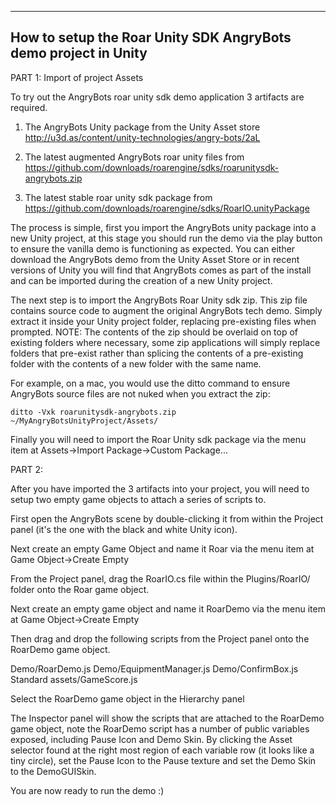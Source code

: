 
-------------------------------------------------------
How to setup the Roar Unity SDK AngryBots demo project in Unity
-------------------------------------------------------

PART 1: Import of project Assets

To try out the AngryBots roar unity sdk demo application 3 artifacts are required.

1. The AngryBots Unity package from the Unity Asset store
http://u3d.as/content/unity-technologies/angry-bots/2aL

2. The latest augmented AngryBots roar unity files from
https://github.com/downloads/roarengine/sdks/roarunitysdk-angrybots.zip

3. The latest stable roar unity sdk package from
https://github.com/downloads/roarengine/sdks/RoarIO.unityPackage

The process is simple, first you import the AngryBots unity package into a new Unity project,
at this stage you should run the demo via the play button to ensure the vanilla demo is
functioning as expected. You can either download the AngryBots demo from the Unity Asset Store
or in recent versions of Unity you will find that AngryBots comes as part of the install
and can be imported during the creation of a new Unity project.

The next step is to import the AngryBots Roar Unity sdk zip.
This zip file contains source code to augment the original AngryBots tech demo.
Simply extract it inside your Unity project folder, replacing pre-existing files when prompted.
NOTE: The contents of the zip should be overlaid on top of existing folders where necessary,
some zip applications will simply replace folders that pre-exist rather than splicing the 
contents of a pre-existing folder with the contents of a new folder with the same name.
 
For example, on a mac, you would use the ditto command to ensure AngryBots source files are not nuked when you extract the zip:

~~~
ditto -Vxk roarunitysdk-angrybots.zip ~/MyAngryBotsUnityProject/Assets/
~~~

Finally you will need to import the Roar Unity sdk package via the menu item at
Assets->Import Package->Custom Package...

PART 2: 

After you have imported the 3 artifacts into your project, you will need to
setup two empty game objects to attach a series of scripts to.

First open the AngryBots scene by double-clicking it from within the Project panel (it's the
one with the black and white Unity icon).

Next create an empty Game Object and name it Roar via the menu item at
Game Object->Create Empty

From the Project panel, drag the RoarIO.cs file within the Plugins/RoarIO/ folder onto the Roar game object.

Next create an empty game object and name it RoarDemo via the menu item at
Game Object->Create Empty

Then drag and drop the following scripts from the Project panel onto the RoarDemo game object.

Demo/RoarDemo.js
Demo/EquipmentManager.js
Demo/ConfirmBox.js
Standard assets/GameScore.js

Select the RoarDemo game object in the Hierarchy panel

The Inspector panel will show the scripts that are attached to the RoarDemo game object,
note the RoarDemo script has a number of public variables exposed, including Pause Icon and Demo Skin. 
By clicking the Asset selector found at the right most region of each variable row (it looks like a tiny
circle), set the Pause Icon to the Pause texture and set the Demo Skin to the DemoGUISkin.

You are now ready to run the demo :)

